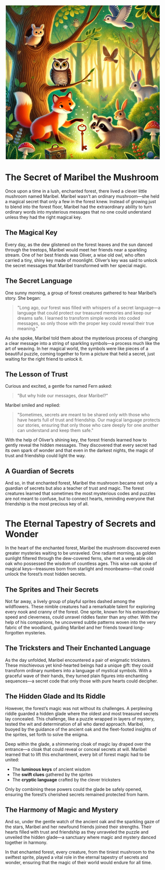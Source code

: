 <p align="center">
  <img src="https://raw.githubusercontent.com/olejardamir/hackingbtc/refs/heads/main/chapter1/chapter1.png?raw=true" width="500">
</p>


# The Secret of Maribel the Mushroom

Once upon a time in a lush, enchanted forest, there lived a clever little mushroom named Maribel. Maribel wasn’t an ordinary mushroom—she held a magical secret that only a few in the forest knew. Instead of growing just to blend into the forest floor, Maribel had the extraordinary ability to turn ordinary words into mysterious messages that no one could understand unless they had the right magical key.

## The Magical Key

Every day, as the dew glistened on the forest leaves and the sun danced through the treetops, Maribel would meet her friends near a sparkling stream. One of her best friends was Oliver, a wise old owl, who often carried a tiny, shiny key made of moonlight. Oliver’s key was said to unlock the secret messages that Maribel transformed with her special magic.

## The Secret Language

One sunny morning, a group of forest creatures gathered to hear Maribel’s story. She began:

> "Long ago, our forest was filled with whispers of a secret language—a language that could protect our treasured memories and keep our dreams safe. I learned to transform simple words into coded messages, so only those with the proper key could reveal their true meaning."

As she spoke, Maribel told them about the mysterious process of changing a clear message into a string of sparkling symbols—a process much like the art of weaving. In her magical world, the symbols were like pieces of a beautiful puzzle, coming together to form a picture that held a secret, just waiting for the right friend to unlock it.

## The Lesson of Trust

Curious and excited, a gentle fox named Fern asked:

> "But why hide our messages, dear Maribel?"

Maribel smiled and replied:

> "Sometimes, secrets are meant to be shared only with those who have hearts full of trust and friendship. Our magical language protects our stories, ensuring that only those who care deeply for one another can understand and keep them safe."

With the help of Oliver’s shining key, the forest friends learned how to gently reveal the hidden messages. They discovered that every secret had its own spark of wonder and that even in the darkest nights, the magic of trust and friendship could light the way.

## A Guardian of Secrets

And so, in that enchanted forest, Maribel the mushroom became not only a guardian of secrets but also a teacher of trust and magic. The forest creatures learned that sometimes the most mysterious codes and puzzles are not meant to confuse, but to connect hearts, reminding everyone that friendship is the most precious key of all.

# The Eternal Tapestry of Secrets and Wonder

In the heart of the enchanted forest, Maribel the mushroom discovered even greater mysteries waiting to be unraveled. One radiant morning, as golden sunlight filtered through the dew-covered ferns, she met a venerable old oak who possessed the wisdom of countless ages. This wise oak spoke of magical keys—treasures born from starlight and moonbeams—that could unlock the forest’s most hidden secrets.

## The Sprites and Their Secrets

Not far away, a lively group of playful sprites dashed among the wildflowers. These nimble creatures had a remarkable talent for exploring every nook and cranny of the forest. One sprite, known for his extraordinary speed and cleverness, could unravel riddles faster than any other. With the help of his companions, he uncovered subtle patterns woven into the very fabric of the woodland, guiding Maribel and her friends toward long-forgotten mysteries.

## The Tricksters and Their Enchanted Language

As the day unfolded, Maribel encountered a pair of enigmatic tricksters. These mischievous yet kind-hearted beings had a unique gift: they could transform ordinary numbers into a language of mystical symbols. With a graceful wave of their hands, they turned plain figures into enchanting sequences—a secret code that only those with pure hearts could decipher.

## The Hidden Glade and Its Riddle

However, the forest’s magic was not without its challenges. A perplexing riddle guarded a hidden glade where the oldest and most treasured secrets lay concealed. This challenge, like a puzzle wrapped in layers of mystery, tested the wit and determination of all who dared approach. Maribel, buoyed by the guidance of the ancient oak and the fleet-footed insights of the sprites, set forth to solve the enigma.

Deep within the glade, a shimmering cloak of magic lay draped over the entrance—a cloak that could reveal or conceal secrets at will. Maribel learned that to lift this enchantment, every bit of forest magic had to be united: 

- The **luminous keys** of ancient wisdom  
- The **swift clues** gathered by the sprites  
- The **cryptic language** crafted by the clever tricksters  

Only by combining these powers could the glade be safely opened, ensuring the forest’s cherished secrets remained protected from harm.

## The Harmony of Magic and Mystery

And so, under the gentle watch of the ancient oak and the sparkling gaze of the stars, Maribel and her newfound friends joined their strengths. Their hearts filled with trust and friendship as they unraveled the puzzle and unveiled the hidden glade—a sanctuary where magic and mystery danced together in harmony.

In that enchanted forest, every creature, from the tiniest mushroom to the swiftest sprite, played a vital role in the eternal tapestry of secrets and wonder, ensuring that the magic of their world would endure for all time.


